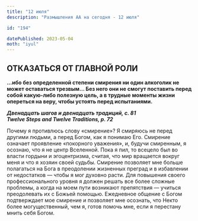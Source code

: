 ```yaml
---
title: "12 июля"
description: "Размышления АА на сегодня - 12 июля"

id: "194"

datePublished: 2023-05-04
moth: "iyul"
---
```


## ОТКАЗАТЬСЯ ОТ ГЛАВНОЙ РОЛИ

**…ибо без определенной степени смирения ни один алкоголик не может оставаться
трезвым… Без него они не смогут поставить перед собой какую-либо полезную
цель, а в трудные моменты жизни опереться на веру, чтобы устоять перед
испытаниями.**

**_Двенадцать шагов и двенадцать традиций, с. 81  
Twelve Steps and Twelve Traditions, p. 72_**

Почему я противлюсь слову «смирение»? Я смиряюсь не перед другими людьми, а
перед Богом, как я понимаю Его. Смирение означает проявление «покорного
уважения», и, будучи смиренным, я осознаю, что я не центр Вселенной. Пока я
пил, то всецело был во власти гордыни и эгоцентризма, считая, что мир
вращается вокруг меня и что я хозяин своей судьбы. Смирение позволяет мне
больше полагаться на Бога в преодолении жизненных преград и в избавлении от
недостатков — чтобы я мог духовно расти. Для повышения своего
профессионального уровня я должен решать все более сложные проблемы, а когда
на моем пути возникают препятствия — учиться преодолевать их с Божьей помощью.
Ежедневное общение с Богом подтверждает мое смирение и позволяет мне осознать,
что Некто более могущественный, чем я, готов помочь мне, если я перестану
мнить себя Богом.
